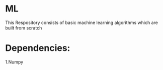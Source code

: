 # ML
This Respository consists of basic machine learning algorithms which are built from scratch
# Dependencies:
  1.Numpy

